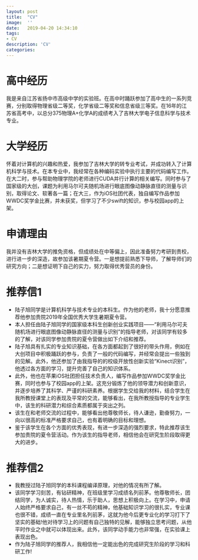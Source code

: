 ```yaml
---
layout:	post
title:	"CV"
image:	''
date:	2019-04-20 14:34:10
tags:	
- CV
description: 'CV'
categories:
---
```


# 高中经历
我是来自江苏省扬中市高级中学的实验班。在高中时踊跃参加了高中生的一系列竞赛，分别取得物理省级二等奖，化学省级二等奖和信息省级三等奖。在16年的江苏省高考中，以总分375物理A+化学A的成绩考入了吉林大学电子信息科学与技术专业。

# 大学经历
怀着对计算机的兴趣和热爱，我参加了吉林大学的转专业考试，并成功转入了计算机科学与技术。在本专业中，我经常在各种编码实验中执行主要的代码编写工作。在大二时，参与帮助物理学院的老师进行CUDA并行计算的相关编写。同时参与了国家级的大创，课题为利用马尔可夫随机场进行眼底图像动静脉直径的测量与识别，取得论文、软著各一篇；在大三，作为iOS社团代表，独自编写作品参加WWDC奖学金比赛，并未获奖，但学习了不少swift的知识，参与校园app的上架。

# 申请理由
我并没有吉林大学的推免资格，但成绩处在中等偏上，因此准备努力考研到贵校，进行进一步的深造，故参加该暑期夏令营。一是想提前熟悉下导师，了解导师们的研究方向；二是想证明下自己的实力，努力取得优秀营员的身份。

# 推荐信1
* 陆子旭同学是计算机科学与技术专业的本科生。作为他的老师，我十分愿意推荐他参加贵院2019年全国优秀大学生暑期夏令营。
* 本人担任由陆子旭同学的国家级本科生创新创业实践项目——“利用马尔可夫随机场进行眼底图像动静脉直径的测量与识别”的指导老师，对该同学有较多的了解，对该同学参加贵院的夏令营做出如下介绍和推荐。
* 陆子旭具有扎实的专业知识基础，在各方面都起到了很好的带头作用，例如在大创项目中积极踊跃的参与，负责了一般的代码编写，并经常会提出一些独到的见解。此外，他还参加了由我指导的的校级开放性创新实验“Kinect识别”，他透过各方面的学习，提升完善了自己的知识体系。
* 此外，他也在苹果iOS社团担任技术负责人，编写作品参加WWDC奖学金比赛，同时也参与了校园app的上架。这充分锻炼了他的领导潜力和创新意识，并逐步培养了其科学、严谨的科研素养。根据学生交给我的材料，结合学生在我所教授课堂上的表现及平常的交流，能够看出，在我所教授指导的专业学生中，该生的科研潜力和综合素质都属于突出之列。
* 该生在和老师交流的过程中，能够看出他尊敬师长，待人谦逊，勤奋努力，一向以很高的标准严格要求自己，也有着明确的目标和理想。
* 鉴于该学生在各个方面的优秀表现，有进一步深造的强烈要求，特此推荐该生参加贵院的夏令营活动。作为该生的指导老师，相信他会在研究生阶段取得更大的进步。

# 推荐信2
* 我教授过陆子旭同学的本科课程编译原理，对他的情况有所了解。
* 该同学学习刻苦，有钻研精神，在班级里学习成绩名列前茅。他尊敬师长，团结同学，为人诚实，待人热情，乐于助人，思想上积极向上。在学习中，申请人始终严格要求自己，有一丝不苟的精神，他基础知识学习的很扎实，专业课也很不错，成绩一直在专业里名列前茅，这就为他今后更专业化的学习打下了坚实的基础!他对待学习上的问题有自己独特的见解，能够独立思考问题，从他平时作业之中就可以体现出来。此外，该同学动手能力也非常强，在实验课上表现出色。
* 作为陆子旭同学的推荐人，我相信他一定能出色的完成研究生阶段的学习和科研工作!
